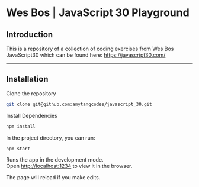 # Wes Bos | JavaScript 30 Playground

## Introduction

This is a repository of a collection of coding exercises from Wes Bos JavaScript30 which can be found here:
https://javascript30.com/

---

## Installation

Clone the repository

```bash
git clone git@github.com:amytangcodes/javascript_30.git

```

Install Dependencies

```bash
npm install
```

In the project directory, you can run:

```bash
npm start
```

Runs the app in the development mode.<br />
Open [http://localhost:1234](http://localhost:1234) to view it in the browser.

The page will reload if you make edits.<br />
